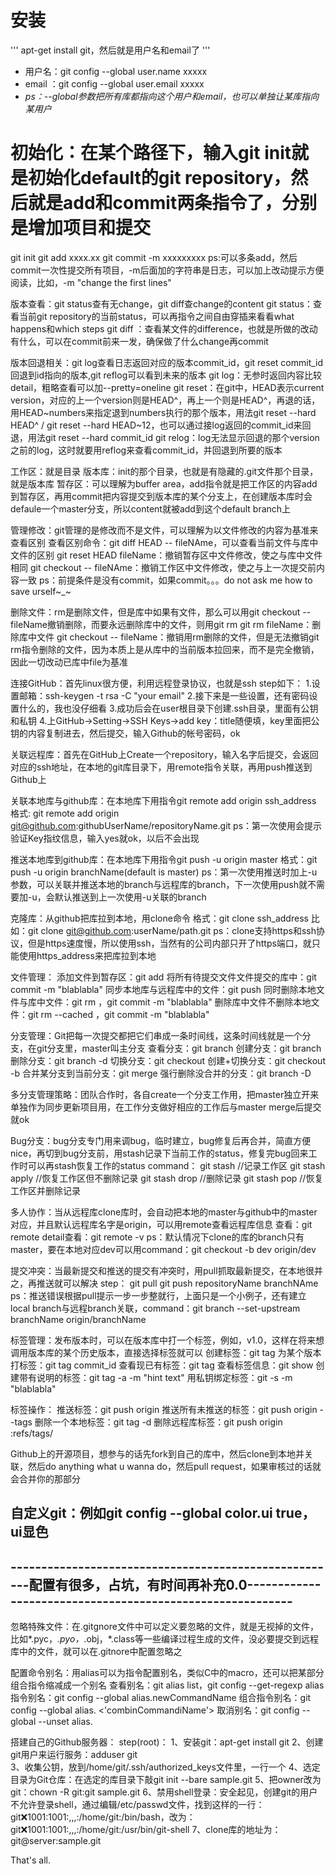 # 安装
'''
    apt-get install git，然后就是用户名和email了
'''
* 用户名：git config --global user.name xxxxx
* email ：git config --global user.email xxxxx
* _ps：--global参数把所有库都指向这个用户和email，也可以单独让某库指向某用户_

# 初始化：在某个路径下，输入git init就是初始化default的git repository，然后就是add和commit两条指令了，分别是增加项目和提交
git init
git add xxxx.xx
git commit -m xxxxxxxxx
ps:可以多条add，然后commit一次性提交所有项目，-m后面加的字符串是日志，可以加上改动提示方便阅读，比如，-m "change the first lines"

版本查看：git status查有无change，git diff查change的content
git status：查看当前git repository的当前status，可以再指令之间自由穿插来看看what happens和which steps
git diff <fileName>：查看某文件的difference，也就是所做的改动有什么，可以在commit前来一发，确保做了什么change再commit

版本回退相关：git log查看日志返回对应的版本commit_id，git reset commit_id回退到id指向的版本,git reflog可以看到未来的版本
git log：无参时返回内容比较detail，粗略查看可以加--pretty=oneline
git reset：在git中，HEAD表示current version，对应的上一个version则是HEAD^，再上一个则是HEAD^，再退的话，用HEAD~numbers来指定退到numbers执行的那个版本，用法git reset --hard HEAD^ / git reset --hard HEAD~12，也可以通过接log返回的commit_id来回退，用法git reset --hard commit_id
git relog：log无法显示回退的那个version之前的log，这时就要用reflog来查看commit_id，并回退到所要的版本

工作区：就是目录
版本库：init的那个目录，也就是有隐藏的.git文件那个目录，就是版本库
暂存区：可以理解为buffer area，add指令就是把工作区的内容add到暂存区，再用commit把内容提交到版本库的某个分支上，在创建版本库时会defaule一个master分支，所以content就被add到这个default branch上

管理修改：git管理的是修改而不是文件，可以理解为以文件修改的内容为基准来查看区别
查看区别命令：git diff HEAD -- fileNAme，可以查看当前文件与库中文件的区别
git reset HEAD fileName：撤销暂存区中文件修改，使之与库中文件相同
git checkout -- fileNAme：撤销工作区中文件修改，使之与上一次提交前内容一致
ps：前提条件是没有commit，如果commit。。。do not ask me how to save urself~_~

删除文件：rm是删除文件，但是库中如果有文件，那么可以用git checkout -- fileName撤销删除，而要永远删除库中的文件，则用git rm
git rm fileName：删除库中文件
git checkout -- fileName：撤销用rm删除的文件，但是无法撤销git rm指令删除的文件，因为本质上是从库中的当前版本拉回来，而不是完全撤销，因此一切改动已库中file为基准

连接GitHub：首先linux很方便，利用远程登录协议，也就是ssh
step如下：
1.设置邮箱：ssh-keygen -t rsa -C "your email"
2.接下来是一些设置，还有密码设置什么的，我也没仔细看
3.成功后会在user根目录下创建.ssh目录，里面有公钥和私钥
4.上GitHub->Setting->SSH Keys->add key：title随便填，key里面把公钥的内容复制进去，然后提交，输入Github的帐号密码，ok

关联远程库：首先在GitHub上Create一个repository，输入名字后提交，会返回对应的ssh地址，在本地的git库目录下，用remote指令关联，再用push推送到Github上

关联本地库与github库：在本地库下用指令git remote add origin ssh_address
格式: git remote add origin git@github.com:githubUserName/repositoryName.git
ps：第一次使用会提示验证Key指纹信息，输入yes就ok，以后不会出现

推送本地库到github库：在本地库下用指令git push -u origin master
格式：git push -u origin branchName(default is master)
ps：第一次使用推送时加上-u参数，可以关联并推送本地的branch与远程库的branch，下一次使用push就不需要加-u，会默认推送到上一次使用-u关联的branch

克隆库：从github把库拉到本地，用clone命令
格式：git clone ssh_address
比如：git clone git@github.com:userName/path.git
ps：clone支持https和ssh协议，但是https速度慢，所以使用ssh，当然有的公司内部只开了https端口，就只能使用https_address来把库拉到本地

文件管理：
添加文件到暂存区：git add <fileName>
将所有待提交文件文件提交的库中：git commit -m "blablabla"
同步本地库与远程库中的文件：git push <repositoryName> <branchName>
同时删除本地文件与库中文件：git rm <fileName>，git commit -m "blablabla"
删除库中文件不删除本地文件：git rm --cached <fileName>，git commit -m "blablabla"

分支管理：Git把每一次提交都把它们串成一条时间线，这条时间线就是一个分支，在git分支里，master叫主分支
查看分支：git branch
创建分支：git branch <name>
删除分支：git branch -d <name>
切换分支：git checkout <name>
创建+切换分支：git checkout -b <name>
合并某分支到当前分支：git merge <name>
强行删除没合并的分支：git branch -D <name>

多分支管理策略：团队合作时，各自create一个分支工作用，把master独立开来单独作为同步更新项目用，在工作分支做好相应的工作后与master merge后提交就ok

Bug分支：bug分支专门用来调bug，临时建立，bug修复后再合并，简直方便nice，再切到bug分支前，用stash记录下当前工作的status，修复完bug回来工作时可以再stash恢复工作的status
command：
git stash    //记录工作区
git stash apply    //恢复工作区但不删除记录
git stash drop    //删除记录
git stash pop    //恢复工作区并删除记录

多人协作：当从远程库clone库时，会自动把本地的master与github中的master对应，并且默认远程库名字是origin，可以用remote查看远程库信息
查看：git remote
detail查看：git remote -v
ps：默认情况下clone的库的branch只有master，要在本地对应dev可以用command：git checkout -b dev origin/dev

提交冲突：当最新提交和推送的提交有冲突时，用pull抓取最新提交，在本地很并之，再推送就可以解决
step：
git pull
git push repositoryName branchNAme
ps：推送错误根据pull提示一步一步整就行，上面只是一个小例子，还有建立local branch与远程branch关联，command：git branch --set-upstream branchName origin/branchName

标签管理：发布版本时，可以在版本库中打一个标签，例如，v1.0，这样在将来想调用版本库的某个历史版本，直接选择标签就可以
创建标签：git tag <name>
为某个版本打标签：git tag <name> commit_id
查看现已有标签：git tag
查看标签信息：git show <tagName>
创建带有说明的标签：git tag -a <tagName> -m "hint text"
用私钥绑定标签：git -s <tagName> -m "blablabla"

标签操作：
推送标签：git push origin <tagName>
推送所有未推送的标签：git push origin --tags
删除一个本地标签：git tag -d <tagName>
删除远程库标签：git push origin :refs/tags/<tagName>

Github上的开源项目，想参与的话先fork到自己的库中，然后clone到本地并关联，然后do anything what u wanna do，然后pull request，如果审核过的话就会合并你的那部分

自定义git：例如git config --global color.ui true，ui显色
-------------------------------------------------------------------------------------------------------------------------------------------------
------------------------------------------------------配置有很多，占坑，有时间再补充0.0----------------------------------------------------------
-------------------------------------------------------------------------------------------------------------------------------------------------

忽略特殊文件：在.gitgnore文件中可以定义要忽略的文件，就是无视掉的文件，比如*.pyc，*.pyo，*.obj，*.class等一些编译过程生成的文件，没必要提交到远程库中的文件，就可以在.gitnore中配置忽略之

配置命令别名：用alias可以为指令配置别名，类似C中的macro，还可以把某部分组合指令缩减成一个别名
查看别名：git alias list，git config --get-regexp alias
指令别名：git config --global alias.newCommandName <SourceCommandName>
组合指令别名：git config --global alias.<newCommandName> <'combinCommandiName'>
取消别名：git config --global --unset alias.<commandName>

搭建自己的Github服务器：
step(root)：
1、安装git：apt-get install git
2、创建git用户来运行服务：adduser git    
3、收集公钥，放到/home/git/.ssh/authorized_keys文件里，一行一个
4、选定目录为Git仓库：在选定的库目录下敲git init --bare sample.git
5、把owner改为git：chown -R git:git sample.git
6、禁用shell登录：安全起见，创建git的用户不允许登录shell，通过编辑/etc/passwd文件，找到这样的一行：git:x:1001:1001:,,,:/home/git:/bin/bash，改为：git:x:1001:1001:,,,:/home/git:/usr/bin/git-shell
7、clone库的地址为：git@server:<repositoryPath>sample.git

That's all.
